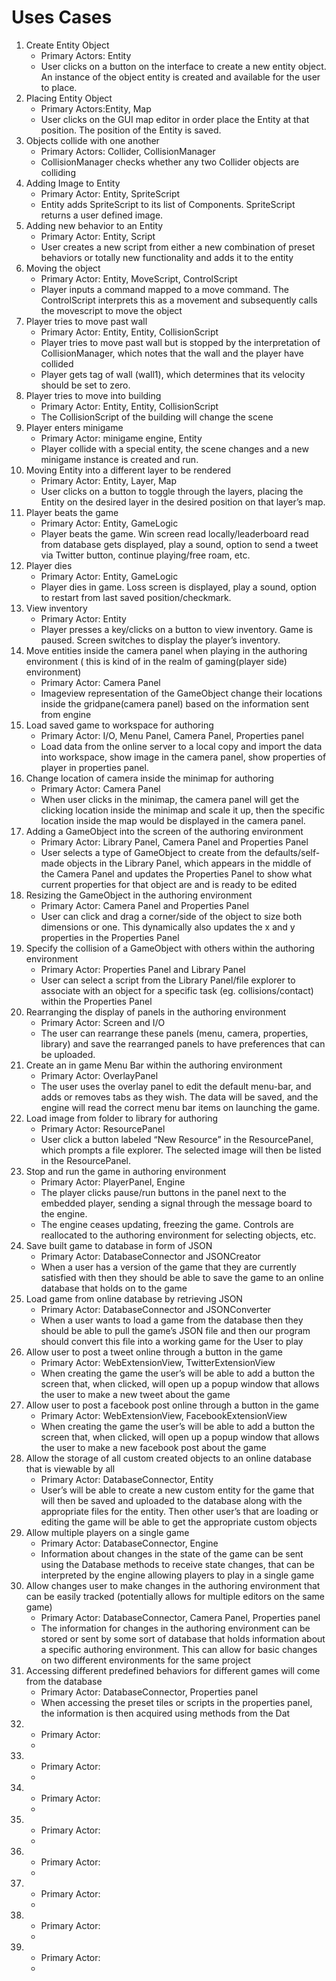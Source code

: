 Uses Cases
===============
1. Create Entity Object
    - Primary Actors: Entity
    - User clicks on a button on the interface to create a new entity object. An instance of the object entity is created and available for the user to place.
2. Placing Entity Object
    - Primary Actors:Entity, Map
    - User clicks on the GUI map editor in order place the Entity at that position. The position of the Entity is saved.
3. Objects collide with one another
    - Primary Actors: Collider, CollisionManager
    - CollisionManager checks whether any two Collider objects are colliding
4. Adding Image to Entity
    - Primary Actor: Entity, SpriteScript
    - Entity adds SpriteScript to its list of Components. SpriteScript returns a user defined image.
5. Adding new behavior to an Entity
    - Primary Actor: Entity, Script
    - User creates a new script from either a new combination of preset behaviors or totally new functionality and adds it to the entity 
6. Moving the object
    - Primary Actor: Entity, MoveScript, ControlScript
    - Player inputs a command mapped to a move command. The ControlScript interprets this as a movement and subsequently calls the movescript to move the object
7. Player tries to move past wall
    - Primary Actor: Entity, Entity, CollisionScript
    - Player tries to move past wall but is stopped by the interpretation of CollisionManager, which notes that the wall and the player have collided
    - Player gets tag of wall (wall1), which determines that its velocity should be set to zero.
8. Player tries to move into building
    - Primary Actor: Entity, Entity, CollisionScript
    - The CollisionScript of the building will change the scene
9. Player enters minigame
    - Primary Actor: minigame engine, Entity
    - Player collide with a special entity, the scene changes and a new minigame instance is created and run. 
10. Moving Entity into a different layer to be rendered
    - Primary Actor: Entity, Layer, Map
    - User clicks on a button to toggle through the layers, placing the Entity on the desired layer in the desired position on that layer’s map.
11. Player beats the game
    - Primary Actor: Entity, GameLogic
    - Player beats the game. Win screen read locally/leaderboard read from database gets displayed, play a sound, option to send a tweet via Twitter button, continue playing/free roam, etc.
12. Player dies
    - Primary Actor: Entity, GameLogic
    - Player dies in game. Loss screen is displayed, play a sound, option to restart from last saved position/checkmark.
13. View inventory
    - Primary Actor: Entity
    - Player presses a key/clicks on a button to view inventory. Game is paused. Screen switches to display the player’s inventory.
14. Move entities inside the camera panel when playing in the authoring environment ( this is kind of in the realm of gaming(player side) environment)
    - Primary Actor: Camera Panel
    - Imageview representation of the GameObject change their locations inside the gridpane(camera panel) based on the information sent from engine
15. Load saved game to workspace for authoring
    - Primary Actor: I/O, Menu Panel, Camera Panel, Properties panel
    - Load data from the online server to a local copy and import the data into workspace, show image in the camera panel, show properties of player in properties panel. 
16. Change location of camera inside the minimap for authoring
    - Primary Actor: Camera Panel
    - When user clicks in the minimap, the camera panel will get the clicking location inside the minimap and scale it up, then the specific location inside the map would be displayed in the camera panel. 
17. Adding a GameObject into the screen of the authoring environment
    - Primary Actor: Library Panel, Camera Panel and Properties Panel
    - User selects a type of GameObject to create from the defaults/self-made objects in the Library Panel, which appears in the middle of the Camera Panel and updates the Properties Panel to show what current properties for that object are and is ready to be edited
18. Resizing the GameObject in the authoring environment
    - Primary Actor: Camera Panel and Properties Panel
    - User can click and drag a corner/side of the object to size both dimensions or one. This dynamically also updates the x and y properties in the Properties Panel
19. Specify the collision of a GameObject with others within the authoring environment
    - Primary Actor: Properties Panel and Library Panel
    - User can select a script from the Library Panel/file explorer to associate with an object for a specific task (eg. collisions/contact) within the Properties Panel
20. Rearranging the display of panels in the authoring environment
    - Primary Actor: Screen and I/O
    - The user can rearrange these panels (menu, camera, properties, library) and save the rearranged panels to have preferences that can be uploaded.
21. Create an in game Menu Bar within the authoring environment
    - Primary Actor: OverlayPanel
    - The user uses the overlay panel to edit the default menu-bar, and adds or removes tabs as they wish. The data will be saved, and the engine will read the correct menu bar items on launching the game.
22. Load image from folder to library for authoring 
    - Primary Actor: ResourcePanel
    - User click a button labeled “New Resource” in the ResourcePanel, which prompts a file explorer. The selected image will then be listed in the ResourcePanel.
23. Stop and run the game in authoring environment
    - Primary Actor: PlayerPanel, Engine
    - The player clicks pause/run buttons in the panel next to the embedded player, sending a signal through the message board to the engine. 
    - The engine ceases updating, freezing the game. Controls are reallocated to the authoring environment for selecting objects, etc.
24. Save built game to database in form of JSON
    - Primary Actor: DatabaseConnector and JSONCreator
    - When a user has a version of the game that they are currently satisfied with then they should be able to save the game to an online database that holds on to the game
25. Load game from online database by retrieving JSON 
    - Primary Actor: DatabaseConnector and JSONConverter 
    - When a user wants to load a game from the database then they should be able to pull the game’s JSON file and then our program should convert this file into a working game for the User to play 
26. Allow user to post a tweet online through a button in the game 
    - Primary Actor: WebExtensionView, TwitterExtensionView
    - When creating the game the user’s will be able to add a button the screen that, when clicked, will open up a popup window that allows the user to make a new tweet about the game
27. Allow user to post a facebook post online through a button in the game 
    - Primary Actor: WebExtensionView, FacebookExtensionView
    - When creating the game the user’s will be able to add a button the screen that, when clicked, will open up a popup window that allows the user to make a new facebook post about the game 
28. Allow the storage of all custom created objects to an online database that is viewable by all
    - Primary Actor: DatabaseConnector, Entity 
    - User’s will be able to create a new custom entity for the game that will then be saved and uploaded to the database along with the appropriate files for the entity. Then other user’s that are loading or editing the game will be able to get the appropriate custom objects
29. Allow multiple players on a single game
    - Primary Actor: DatabaseConnector, Engine
    - Information about changes in the state of the game can be sent using the Database methods to receive state changes, that can be interpreted by the engine allowing players to play in a single game
30. Allow changes user to make changes in the authoring environment that can be easily tracked (potentially allows for multiple editors on the same game)
    - Primary Actor: DatabaseConnector, Camera Panel, Properties panel
    - The information for changes in the authoring environment can be stored or sent by some sort of database that holds information about a specific authoring environment. This can allow for basic changes on two different environments for the same project
31. Accessing different predefined behaviors for different games will come from the database
    - Primary Actor: DatabaseConnector, Properties panel
    - When accessing the preset tiles or scripts in the properties panel, the information is then acquired using methods from the Dat
33.
    - Primary Actor: 
    -
34.
    - Primary Actor: 
    - 
35.
    - Primary Actor: 
    -
36.
    - Primary Actor: 
    -
37. 
    - Primary Actor: 
    -
38. 
    - Primary Actor: 
    -
39.
    - Primary Actor: 
    -
40.
    - Primary Actor: 
    -